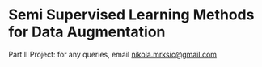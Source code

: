 Semi Supervised Learning Methods for Data Augmentation 
=====================

Part II Project: for any queries, email nikola.mrksic@gmail.com

